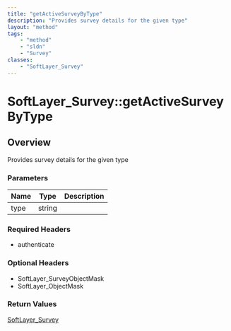 ```yaml
---
title: "getActiveSurveyByType"
description: "Provides survey details for the given type"
layout: "method"
tags:
    - "method"
    - "sldn"
    - "Survey"
classes:
    - "SoftLayer_Survey"
---
```

# SoftLayer_Survey::getActiveSurveyByType
## Overview 
Provides survey details for the given type 

### Parameters 
|Name | Type | Description |
| --- | --- | --- |
|type| string| |


### Required Headers
* authenticate

### Optional Headers
* SoftLayer_SurveyObjectMask
* SoftLayer_ObjectMask

### Return Values
<a href='/reference/datatypes/SoftLayer_Survey'>SoftLayer_Survey </a>
